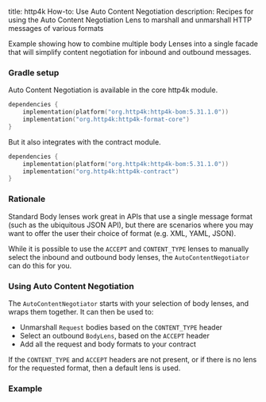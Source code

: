 title: http4k How-to: Use Auto Content Negotiation
description: Recipes for using the Auto Content Negotiation Lens to marshall and unmarshall HTTP messages of various formats

Example showing how to combine multiple body Lenses into a single facade that will simplify content negotiation for inbound and outbound messages.

### Gradle setup

Auto Content Negotiation is available in the core http4k module.

```kotlin
dependencies {
    implementation(platform("org.http4k:http4k-bom:5.31.1.0"))
    implementation("org.http4k:http4k-format-core")
}
```

But it also integrates with the contract module.

```kotlin
dependencies {
    implementation(platform("org.http4k:http4k-bom:5.31.1.0"))
    implementation("org.http4k:http4k-contract")
}
```

### Rationale
Standard Body lenses work great in APIs that use a single message format (such as the ubiquitous JSON API),
but there are scenarios where you may want to offer the user their choice of format (e.g. XML, YAML, JSON).

While it is possible to use the `ACCEPT` and `CONTENT_TYPE` lenses to manually select the inbound and outbound body lenses,
the `AutoContentNegotiator` can do this for you.

### Using Auto Content Negotiation

The `AutoContentNegotiator` starts with your selection of body lenses, and wraps them together.
It can then be used to:
- Unmarshall `Request` bodies based on the `CONTENT_TYPE` header
- Select an outbound `BodyLens`, based on the `ACCEPT` header
- Add all the request and body formats to your contract

If the `CONTENT_TYPE` and `ACCEPT` headers are not present, or if there is no lens for the requested format,
then a default lens is used.

### Example [<img class="octocat"/>](https://github.com/http4k/http4k/blob/master/src/docs/guide/howto/use_auto_content_negotiation/example.kt)

<script src="https://gist-it.appspot.com/https://github.com/http4k/http4k/blob/master/src/docs/guide/howto/use_auto_content_negotiation/example.kt"></script>
